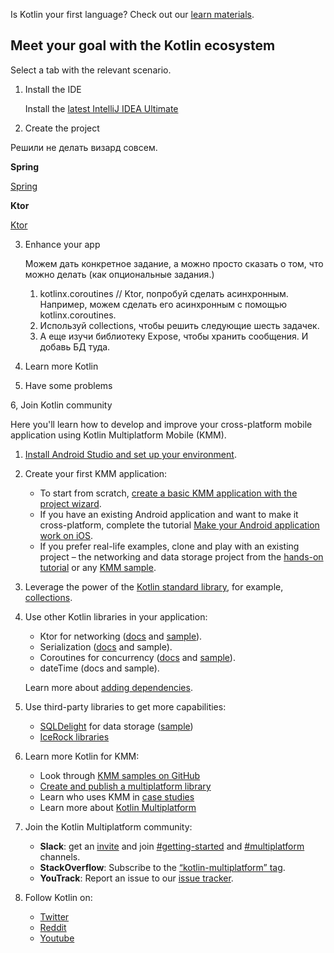 [//]: # (title: Get started with Kotlin)

Is Kotlin your first language? Check out our [learn materials](learning-materials-overview.md).

## Meet your goal with the Kotlin ecosystem

Select a tab with the relevant scenario.

<tabs>

<tab title="Backend application">


1. Install the IDE

   Install the [latest IntelliJ IDEA Ultimate](https://www.jetbrains.com/idea/download/)

2. Create the project

  Решили не делать визард совсем.

  **Spring**

   [Spring](https://spring.io/guides/tutorials/spring-webflux-kotlin-rsocket/)

  **Ktor**
   
   [Ktor](https://play.kotlinlang.org/hands-on/Creating%20a%20WebSocket%20Chat%20with%20Ktor/01_introduction)

3. Enhance your app

   Можем дать конкретное задание, а можно просто сказать о том, что можно делать (как опциональные задания.)

   1) kotlinx.coroutines // Ktor, попробуй сделать асинхронным. Например, можем сделать его асинхронным с помощью kotlinx.coroutines.
   2) Используй collections, чтобы решить следующие шесть задачек.
   3) А еще изучи библиотеку Expose, чтобы хранить сообщения. И добавь БД туда.
   
4. Learn more Kotlin

5. Have some problems

6, Join Kotlin community

</tab>

<tab title="Cross-platform mobile app">

Here you'll learn how to develop and improve your cross-platform mobile application using Kotlin Multiplatform Mobile (KMM).

1. [Install Android Studio and set up your environment](https://kotlinlang.org/docs/mobile/setup.html).
2. Create your first KMM application:

    * To start from scratch, [create a basic KMM application with the project wizard](https://kotlinlang.org/docs/mobile/create-first-app.html).
    * If you have an existing Android application and want to make it cross-platform, complete the tutorial [Make your Android application work on iOS](https://kotlinlang.org/docs/mobile/integrate-in-existing-app.html).
    * If you prefer real-life examples, clone and play with an existing project –  the networking and data storage project from the [hands-on tutorial](https://kotlinlang.org/docs/mobile/complete-networking-data-storage-hands-on.html) or any [KMM sample](https://kotlinlang.org/docs/mobile/samples.html). 

3. Leverage the power of the [Kotlin standard library](https://kotlinlang.org/api/latest/jvm/stdlib/), for example, [collections](https://kotlinlang.org/docs/collections-overview.html).

4. Use other Kotlin libraries in your application: 
    * Ktor for networking ([docs](https://ktor.io/) and [sample](https://kotlinlang.org/docs/mobile/use-ktor-for-networking.html)).
    * Serialization ([docs](https://kotlinlang.org/docs/serialization.html) and sample).
    * Coroutines for concurrency ([docs](https://kotlinlang.org/docs/mobile/concurrency-overview.html) and [sample](https://kotlinlang.org/docs/mobile/concurrency-and-coroutines.html)).
    * dateTime (docs and sample).  
   
   Learn more about [adding dependencies](https://kotlinlang.org/docs/mobile/add-dependencies.html).

5. Use third-party libraries to get more capabilities:
    * [SQLDelight](https://cashapp.github.io/sqldelight/) for data storage ([sample](https://kotlinlang.org/docs/mobile/configure-sqldelight-for-data-storage.html))
    * [IceRock libraries](https://libs.kmp.icerock.dev/)
   
6. Learn more Kotlin for KMM:
   * Look through [KMM samples on GitHub](https://kotlinlang.org/docs/mobile/samples.html)
   * [Create and publish a multiplatform library]()
   * Learn who uses KMM in [case studies](https://kotlinlang.org/lp/mobile/case-studies/)
   * Learn more about [Kotlin Multiplatform](https://kotlinlang.org/docs/mpp-intro.html)

7. Join the Kotlin Multiplatform community:

    * **Slack**: get an [invite](https://surveys.jetbrains.com/s3/kotlin-slack-sign-up) and join [#getting-started](https://kotlinlang.slack.com/archives/C0B8MA7FA) and [#multiplatform](https://kotlinlang.slack.com/archives/C3PQML5NU) channels.
    * **StackOverflow**: Subscribe to the [“kotlin-multiplatform” tag](https://stackoverflow.com/questions/tagged/kotlin-multiplatform). 
    * **YouTrack**: Report an issue to our [issue tracker](https://youtrack.jetbrains.com/issues/KT).

8. Follow Kotlin on: 
    * [Twitter](https://twitter.com/kotlin)
    * [Reddit](https://www.reddit.com/r/Kotlin/)
    * [Youtube](https://www.youtube.com/channel/UCP7uiEZIqci43m22KDl0sNw)

</tab>

</tabs>

